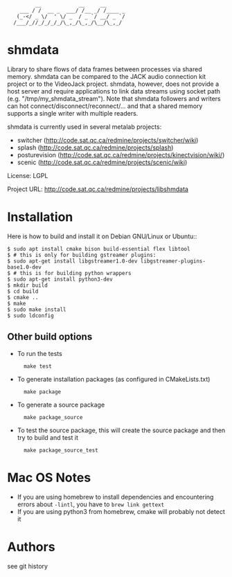              __            __     __      
        ___ / /  __ _  ___/ /__ _/ /____ _
       (_-</ _ \/  ' \/ _  / _ `/ __/ _ `/
      /___/_//_/_/_/_/\_,_/\_,_/\__/\_,_/ 


# shmdata
Library to share flows of data frames between processes via shared memory. 
shmdata can be compared to the JACK audio connection kit project or to the
VideoJack project. shmdata, however, does not provide a host server and require applications to link data streams using socket path (e.g. "/tmp/my_shmdata_stream"). 
Note that shmdata followers and writers can hot connect/disconnect/reconnect/... 
and that a shared memory supports a single writer with multiple readers.

shmdata is currently used in several metalab projects:

* switcher (http://code.sat.qc.ca/redmine/projects/switcher/wiki)
* splash (http://code.sat.qc.ca/redmine/projects/splash)
* posturevision (http://code.sat.qc.ca/redmine/projects/kinectvision/wiki/)
* scenic (http://code.sat.qc.ca/redmine/projects/scenic/wiki)

License: LGPL

Project URL: http://code.sat.qc.ca/redmine/projects/libshmdata

# Installation
Here is how to build and install it on Debian GNU/Linux or Ubuntu::

    $ sudo apt install cmake bison build-essential flex libtool
    $ # this is only for building gstreamer plugins:
    $ sudo apt-get install libgstreamer1.0-dev libgstreamer-plugins-base1.0-dev
    $ # this is for building python wrappers 
    $ sudo apt-get install python3-dev
    $ mkdir build
    $ cd build
    $ cmake ..
    $ make
    $ sudo make install
    $ sudo ldconfig
  
  
## Other build options

* To run the tests

        make test
    
* To generate installation packages (as configured in CMakeLists.txt)

        make package
        
* To generate a source package

        make package_source
        
* To test the source package, this will create the source package and then try to build and test it

        make package_source_test
        
    

# Mac OS Notes
* If you are using homebrew to install dependencies and encountering errors about ```-lintl```, you have to ```brew link gettext```
* If you are using python3 from homebrew, cmake will probably not detect it

# Authors
see git history

